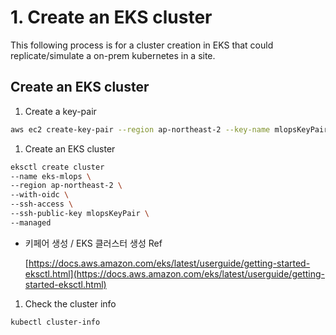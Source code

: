 # 1. Create an EKS cluster

This following process is for a cluster creation in EKS that could replicate/simulate a on-prem kubernetes in a site. 

## Create an EKS cluster

1. Create a key-pair

```bash
aws ec2 create-key-pair --region ap-northeast-2 --key-name mlopsKeyPair
```

1. Create an EKS cluster

```bash
eksctl create cluster
--name eks-mlops \
--region ap-northeast-2 \
--with-oidc \
--ssh-access \
--ssh-public-key mlopsKeyPair \
--managed
```

- 키페어 생성 / EKS 클러스터 생성 Ref
    
    [https://docs.aws.amazon.com/eks/latest/userguide/getting-started-eksctl.html](https://docs.aws.amazon.com/eks/latest/userguide/getting-started-eksctl.html)
    
1. Check the cluster info

```bash
kubectl cluster-info
```